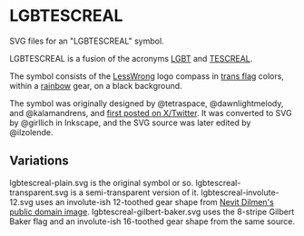 # LGBTESCREAL

SVG files for an "LGBTESCREAL" symbol.

LGBTESCREAL is a fusion of the acronyms [LGBT](https://en.wikipedia.org/wiki/LGBTQ) and [TESCREAL](https://en.wikipedia.org/wiki/TESCREAL).

The symbol consists of the [LessWrong](https://www.lesswrong.com/) logo compass in [trans flag](https://en.wikipedia.org/wiki/Transgender_flag) colors, within a [rainbow](https://en.wikipedia.org/wiki/Rainbow_flag_(LGBTQ)) gear, on a black background.

The symbol was originally designed by @tetraspace, @dawnlightmelody, and @kalamandrens, and [first posted on X/Twitter](https://x.com/kalamandrens/status/1800307999283753278). It was converted to SVG by @girllich in Inkscape, and the SVG source was later edited by @ilzolende.

## Variations

lgbtescreal-plain.svg is the original symbol or so. lgbtescreal-transparent.svg is a semi-transparent version of it. lgbtescreal-involute-12.svg uses an involute-ish 12-toothed gear shape from [Nevit Dilmen's public domain image](https://commons.wikimedia.org/wiki/File:Gears.svg). lgbtescreal-gilbert-baker.svg uses the 8-stripe Gilbert Baker flag and an involute-ish 16-toothed gear shape from the same source.